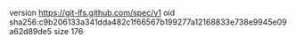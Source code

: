version https://git-lfs.github.com/spec/v1
oid sha256:c9b206133a341dda482c1f66567b199277a12168833e738e9945e09a62d89de5
size 176
